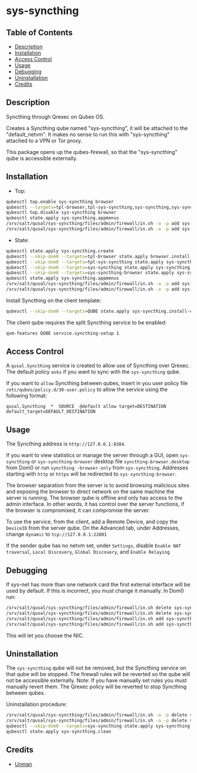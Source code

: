 # sys-syncthing

## Table of Contents

* [Description](#description)
* [Installation](#installation)
* [Access Control](#access-control)
* [Usage](#usage)
* [Debugging](#debugging)
* [Uninstallation](#uninstallation)
* [Credits](#credits)

## Description

Syncthing through Qrexec on Qubes OS.

Creates a Syncthing qube named "sys-syncthing", it will be attached to the
"default_netvm". It makes no sense to run this with "sys-syncthing" attached
to a VPN or Tor proxy.

This package opens up the qubes-firewall, so that the "sys-syncthing" qube is
accessible externally.

## Installation

- Top:
```sh
qubesctl top.enable sys-syncthing browser
qubesctl --targets=tpl-browser,tpl-sys-syncthing,sys-syncthing,sys-syncthing-browser state.apply
qubesctl top.disable sys-syncthing browser
qubesctl state.apply sys-syncthing.appmenus
/srv/salt/qusal/sys-syncthing/files/admin/firewall/in.sh -a -p add sys-syncthing tcp 22000
/srv/salt/qusal/sys-syncthing/files/admin/firewall/in.sh -a -p add sys-syncthing udp 22000
```

- State:
```sh
qubesctl state.apply sys-syncthing.create
qubesctl --skip-dom0 --targets=tpl-browser state.apply browser.install
qubesctl --skip-dom0 --targets=tpl-sys-syncthing state.apply sys-syncthing.install
qubesctl --skip-dom0 --targets=sys-syncthing state.apply sys-syncthing.configure
qubesctl --skip-dom0 --targets=sys-syncthing-browser state.apply sys-syncthing.configure-browser
qubesctl state.apply sys-syncthing.appmenus
/srv/salt/qusal/sys-syncthing/files/admin/firewall/in.sh -a -p add sys-syncthing tcp 22000
/srv/salt/qusal/sys-syncthing/files/admin/firewall/in.sh -a -p add sys-syncthing udp 22000
```

Install Syncthing on the client template:
```sh
qubesctl --skip-dom0 --targets=QUBE state.apply sys-syncthing.install-client
```

The client qube requires the split Syncthing service to be enabled:
```sh
qvm-features QUBE service.syncthing-setup 1
```

## Access Control

A `qusal.Syncthing` service is created to allow use of Syncthing over
Qrexec. The default policy `asks` if you want to sync with the `sys-syncthing`
qube.

If you want to `allow` Syncthing between qubes, insert in you user policy file
`/etc/qubes/policy.d/30-user.policy` to allow the service using the following
format:
```qrexecpolicy
qusal.Syncthing  *  SOURCE  @default allow target=DESTINATION default_target=DEFAULT_DESTINATION
```

## Usage

The Syncthing address is `http://127.0.0.1:8384`.

If you want to view statistics or manage the server through a GUI, open
`sys-syncthing` or `sys-syncthing-browser` desktop file
`syncthing-browser.desktop` from Dom0 or run `syncthing -browser-only` from
`sys-syncthing`. Addresses starting with `http` or `https` will be redirected
to `sys-syncthing-browser`.

The browser separation from the server is to avoid browsing malicious sites
and exposing the browser to direct network on the same machine the server is
running. The browser qube is offline and only has access to the admin
interface. In other words, it has control over the server functions, if the
browser is compromised, it can compromise the server.

To use the service, from the client, add a Remote Device, and copy the
`DeviceID` from the server qube. On the Advanced tab, under Addresses, change
`dynamic` to `tcp://127.0.0.1:22001`

If the sender qube has no netvm set, under `Settings`, disable `Enable NAT
traversal`, `Local Discovery`, `Global Discovery`, and `Enable Relaying`

## Debugging

If sys-net has more than one network card the first external interface will
be used by default.
If this is incorrect, you must change it manually. In Dom0 run:
```sh
/srv/salt/qusal/sys-syncthing/files/admin/firewall/in.sh delete sys-syncthing tcp 22000 -a -p
/srv/salt/qusal/sys-syncthing/files/admin/firewall/in.sh delete sys-syncthing udp 22000 -a -p
/srv/salt/qusal/sys-syncthing/files/admin/firewall/in.sh add sys-syncthing tcp 22000 -p
/srv/salt/qusal/sys-syncthing/files/admin/firewall/in.sh add sys-syncthing udp 22000 -p
```
This will let you choose the NIC.

## Uninstallation

The `sys-syncthing` qube will not be removed, but the Syncthing service on
that qube will be stopped. The firewall rules will be reverted so the qube
will not be accessible externally. Note: If you have manually set rules you
must manually revert them. The Qrexec policy will be reverted to stop
Syncthing between qubes.

Uninstallation procedure:
```sh
/srv/salt/qusal/sys-syncthing/files/admin/firewall/in.sh -a -p delete sys-syncthing tcp 22000
/srv/salt/qusal/sys-syncthing/files/admin/firewall/in.sh -a -p delete sys-syncthing udp 22000
qubesctl --skip-dom0 --targets=sys-syncthing state.apply sys-syncthing.cancel
qubesctl state.apply sys-syncthing.clean
```

## Credits

- [Unman](https://github.com/unman/shaker/tree/master/syncthing)
